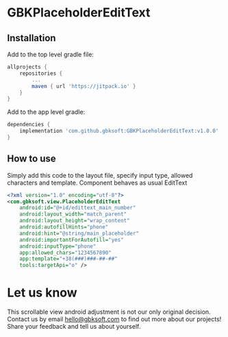 # GBKPlaceholderEditText

## Installation

Add to the top level gradle file:
```groovy
allprojects {
    repositories {
        ...
        maven { url 'https://jitpack.io' }
    }
}
```

Add to the app level gradle:
```groovy
dependencies {
    implementation 'com.github.gbksoft:GBKPlaceholderEditText:v1.0.0'
}
```
## How to use
Simply add this code to the layout file, specify input type, allowed characters and template. Component behaves as usual EditText

```xml
<?xml version="1.0" encoding="utf-8"?>
<com.gbksoft.view.PlaceholderEditText
    android:id="@+id/edittext_main_number"
    android:layout_width="match_parent"
    android:layout_height="wrap_content"
    android:autofillHints="phone"
    android:hint="@string/main_placeholder"
    android:importantForAutofill="yes"
    android:inputType="phone"
    app:allowed_chars="1234567890"
    app:template="+38(###)###-##-##"
    tools:targetApi="o" />
```

# Let us know
This scrollable view android adjustment is not our only original decision. Contact us by email [hello@gbksoft.com](hello@gbksoft.com) to find out more about our projects! Share your feedback and tell us about yourself. 